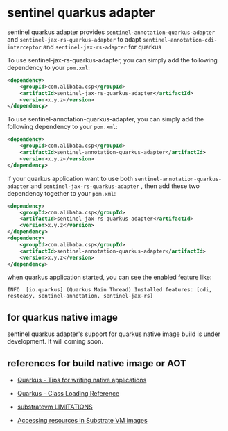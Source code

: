 # sentinel quarkus adapter

sentinel quarkus adapter provides `sentinel-annotation-quarkus-adapter` and `sentinel-jax-rs-quarkus-adapter` to adapt `sentinel-annotation-cdi-interceptor` and `sentinel-jax-rs-adapter` for quarkus

To use sentinel-jax-rs-quarkus-adapter, you can simply add the following dependency to your `pom.xml`:

```xml
<dependency>
    <groupId>com.alibaba.csp</groupId>
    <artifactId>sentinel-jax-rs-quarkus-adapter</artifactId>
    <version>x.y.z</version>
</dependency>
```

To use sentinel-annotation-quarkus-adapter, you can simply add the following dependency to your `pom.xml`:

```xml
<dependency>
    <groupId>com.alibaba.csp</groupId>
    <artifactId>sentinel-annotation-quarkus-adapter</artifactId>
    <version>x.y.z</version>
</dependency>
```

if your quarkus application want to use both `sentinel-annotation-quarkus-adapter` and `sentinel-jax-rs-quarkus-adapter` , then add these two dependency together to your `pom.xml`:

```xml
<dependency>
    <groupId>com.alibaba.csp</groupId>
    <artifactId>sentinel-jax-rs-quarkus-adapter</artifactId>
    <version>x.y.z</version>
</dependency>
<dependency>
    <groupId>com.alibaba.csp</groupId>
    <artifactId>sentinel-annotation-quarkus-adapter</artifactId>
    <version>x.y.z</version>
</dependency>
```

when quarkus application started, you can see the enabled feature like:

```
INFO  [io.quarkus] (Quarkus Main Thread) Installed features: [cdi, resteasy, sentinel-annotation, sentinel-jax-rs]
```

## for quarkus native image

sentinel quarkus adapter's support for quarkus native image build is under development. It will coming soon.

## references for build native image or AOT

- [Quarkus - Tips for writing native applications](https://quarkus.io/guides/writing-native-applications-tips)

- [Quarkus - Class Loading Reference](https://quarkus.io/guides/class-loading-reference)

- [substratevm LIMITATIONS](https://github.com/oracle/graal/blob/master/substratevm/LIMITATIONS.md)

- [Accessing resources in Substrate VM images](https://github.com/oracle/graal/blob/master/substratevm/RESOURCES.md)
